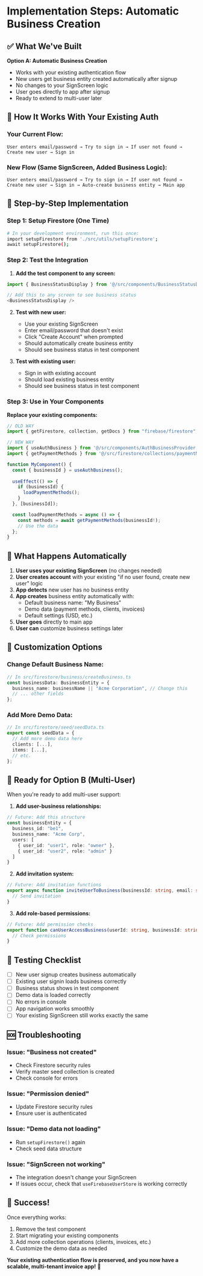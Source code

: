 # Implementation Steps: Automatic Business Creation

## ✅ What We've Built

**Option A: Automatic Business Creation**
- Works with your existing authentication flow
- New users get business entity created automatically after signup
- No changes to your SignScreen logic
- User goes directly to app after signup
- Ready to extend to multi-user later

## 🔄 How It Works With Your Existing Auth

### Your Current Flow:
```
User enters email/password → Try to sign in → If user not found → Create new user → Sign in
```

### New Flow (Same SignScreen, Added Business Logic):
```
User enters email/password → Try to sign in → If user not found → Create new user → Sign in → Auto-create business entity → Main app
```

## 🚀 Step-by-Step Implementation

### Step 1: Setup Firestore (One Time)
```bash
# In your development environment, run this once:
import setupFirestore from './src/utils/setupFirestore';
await setupFirestore();
```

### Step 2: Test the Integration

1. **Add the test component to any screen:**
```typescript
import { BusinessStatusDisplay } from '@/src/components/BusinessStatusDisplay';

// Add this to any screen to see business status
<BusinessStatusDisplay />
```

2. **Test with new user:**
   - Use your existing SignScreen
   - Enter email/password that doesn't exist
   - Click "Create Account" when prompted
   - Should automatically create business entity
   - Should see business status in test component

3. **Test with existing user:**
   - Sign in with existing account
   - Should load existing business entity
   - Should see business status in test component

### Step 3: Use in Your Components

**Replace your existing components:**

```typescript
// OLD WAY
import { getFirestore, collection, getDocs } from "firebase/firestore";

// NEW WAY
import { useAuthBusiness } from '@/src/components/AuthBusinessProvider';
import { getPaymentMethods } from '@/src/firestore/collections/paymentMethods';

function MyComponent() {
  const { businessId } = useAuthBusiness();
  
  useEffect(() => {
    if (businessId) {
      loadPaymentMethods();
    }
  }, [businessId]);

  const loadPaymentMethods = async () => {
    const methods = await getPaymentMethods(businessId!);
    // Use the data
  };
}
```

## 🎯 What Happens Automatically

1. **User uses your existing SignScreen** (no changes needed)
2. **User creates account** with your existing "if no user found, create new user" logic
3. **App detects** new user has no business entity
4. **App creates** business entity automatically with:
   - Default business name: "My Business"
   - Demo data (payment methods, clients, invoices)
   - Default settings (USD, etc.)
5. **User goes** directly to main app
6. **User can** customize business settings later

## 🔧 Customization Options

### Change Default Business Name:
```typescript
// In src/firestore/business/createBusiness.ts
const businessData: BusinessEntity = {
  business_name: businessName || "Acme Corporation", // Change this
  // ... other fields
};
```

### Add More Demo Data:
```typescript
// In src/firestore/seed/seedData.ts
export const seedData = {
  // Add more demo data here
  clients: [...],
  items: [...],
  // etc.
};
```

## 🚀 Ready for Option B (Multi-User)

When you're ready to add multi-user support:

1. **Add user-business relationships:**
```typescript
// Future: Add this structure
const businessEntity = {
  business_id: "be1",
  business_name: "Acme Corp",
  users: [
    { user_id: "user1", role: "owner" },
    { user_id: "user2", role: "admin" }
  ]
}
```

2. **Add invitation system:**
```typescript
// Future: Add invitation functions
export async function inviteUserToBusiness(businessId: string, email: string) {
  // Send invitation
}
```

3. **Add role-based permissions:**
```typescript
// Future: Add permission checks
export function canUserAccessBusiness(userId: string, businessId: string) {
  // Check permissions
}
```

## 🧪 Testing Checklist

- [ ] New user signup creates business automatically
- [ ] Existing user signin loads business correctly
- [ ] Business status shows in test component
- [ ] Demo data is loaded correctly
- [ ] No errors in console
- [ ] App navigation works smoothly
- [ ] Your existing SignScreen still works exactly the same

## 🆘 Troubleshooting

### Issue: "Business not created"
- Check Firestore security rules
- Verify master seed collection is created
- Check console for errors

### Issue: "Permission denied"
- Update Firestore security rules
- Ensure user is authenticated

### Issue: "Demo data not loading"
- Run `setupFirestore()` again
- Check seed data structure

### Issue: "SignScreen not working"
- The integration doesn't change your SignScreen
- If issues occur, check that `useFirebaseUserStore` is working correctly

## 🎉 Success!

Once everything works:
1. Remove the test component
2. Start migrating your existing components
3. Add more collection operations (clients, invoices, etc.)
4. Customize the demo data as needed

**Your existing authentication flow is preserved, and you now have a scalable, multi-tenant invoice app!** 🚀